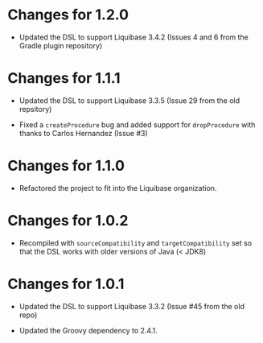 Changes for 1.2.0
================
- Updated the DSL to support Liquibase 3.4.2 (Issues 4 and 6 from the Gradle
  plugin repository)

Changes for 1.1.1
=================
- Updated the DSL to support Liquibase 3.3.5 (Issue 29 from the old repsitory)

- Fixed a ```createProcedure``` bug and added support for ```dropProcedure```
  with thanks to Carlos Hernandez (Issue #3)

Changes for 1.1.0
=================
- Refactored the project to fit into the Liquibase organization.

Changes for 1.0.2
=================
- Recompiled with ```sourceCompatibility``` and ```targetCompatibility``` set
  so that the DSL works with older versions of Java (< JDK8)

Changes for 1.0.1
=================
- Updated the DSL to support Liquibase 3.3.2 (Issue #45 from the old repo)

- Updated the Groovy dependency to 2.4.1. 
